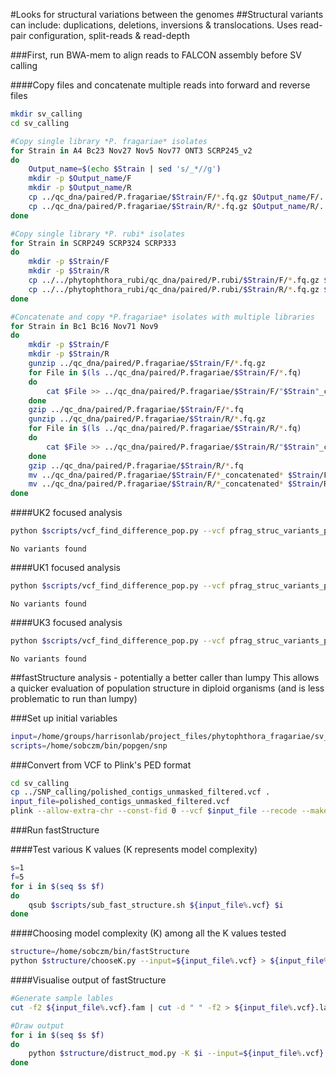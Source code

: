 #Looks for structural variations between the genomes
##Structural variants can include: duplications, deletions, inversions & translocations. Uses read-pair configuration, split-reads & read-depth

###First, run BWA-mem to align reads to FALCON assembly before SV calling

####Copy files and concatenate multiple reads into forward and reverse files

```bash
mkdir sv_calling
cd sv_calling

#Copy single library *P. fragariae* isolates
for Strain in A4 Bc23 Nov27 Nov5 Nov77 ONT3 SCRP245_v2
do
    Output_name=$(echo $Strain | sed 's/_*//g')
    mkdir -p $Output_name/F
    mkdir -p $Output_name/R
    cp ../qc_dna/paired/P.fragariae/$Strain/F/*.fq.gz $Output_name/F/.
    cp ../qc_dna/paired/P.fragariae/$Strain/R/*.fq.gz $Output_name/R/.
done

#Copy single library *P. rubi* isolates
for Strain in SCRP249 SCRP324 SCRP333
do
    mkdir -p $Strain/F
    mkdir -p $Strain/R
    cp ../../phytophthora_rubi/qc_dna/paired/P.rubi/$Strain/F/*.fq.gz $Strain/F/.
    cp ../../phytophthora_rubi/qc_dna/paired/P.rubi/$Strain/R/*.fq.gz $Strain/R/.
done

#Concatenate and copy *P.fragariae* isolates with multiple libraries
for Strain in Bc1 Bc16 Nov71 Nov9
do
    mkdir -p $Strain/F
    mkdir -p $Strain/R
    gunzip ../qc_dna/paired/P.fragariae/$Strain/F/*.fq.gz
    for File in $(ls ../qc_dna/paired/P.fragariae/$Strain/F/*.fq)
    do
        cat $File >> ../qc_dna/paired/P.fragariae/$Strain/F/"$Strain"_concatenated_F.fq
    done
    gzip ../qc_dna/paired/P.fragariae/$Strain/F/*.fq
    gunzip ../qc_dna/paired/P.fragariae/$Strain/R/*.fq.gz
    for File in $(ls ../qc_dna/paired/P.fragariae/$Strain/R/*.fq)
    do
        cat $File >> ../qc_dna/paired/P.fragariae/$Strain/R/"$Strain"_concatenated_R.fq
    done
    gzip ../qc_dna/paired/P.fragariae/$Strain/R/*.fq
    mv ../qc_dna/paired/P.fragariae/$Strain/F/*_concatenated* $Strain/F/.
    mv ../qc_dna/paired/P.fragariae/$Strain/R/*_concatenated* $Strain/R/.
done
```

####UK2 focused analysis

```bash
python $scripts/vcf_find_difference_pop.py --vcf pfrag_struc_variants_plus_pr_filtered.recode.vcf --out pfrag_struc_variants_UK2.vcf --ply 2 --pop1 Bc16,,PfragariaeA4 --pop2 Pfrag-Nov-5,,Bc1,,Nov9,,Nov27,,Pfrag-Nov71 --thr 0.95
```

```
No variants found
```

####UK1 focused analysis

```bash
python $scripts/vcf_find_difference_pop.py --vcf pfrag_struc_variants_plus_pr_filtered.recode.vcf --out pfrag_struc_variants_UK1.vcf --ply 2 --pop1 Bc1,,Pfrag-Nov-5 --pop2 PfragariaeA4,,Bc16,,Nov9,,Nov27,,Pfrag-Nov71 --thr 0.95
```

```
No variants found
```

####UK3 focused analysis

```bash
python $scripts/vcf_find_difference_pop.py --vcf pfrag_struc_variants_plus_pr_filtered.recode.vcf --out pfrag_struc_variants_UK3.vcf --ply 2 --pop1 Nov9,,Nov27,,Pfrag-Nov71 --pop2 Bc1,,Pfrag-Nov-5,,PfragariaeA4,,Bc16 --thr 0.95
```

```
No variants found
```

##fastStructure analysis - potentially a better caller than lumpy
This allows a quicker evaluation of population structure in diploid organisms (and is less problematic to run than lumpy)

###Set up initial variables

```bash
input=/home/groups/harrisonlab/project_files/phytophthora_fragariae/sv_calling
scripts=/home/sobczm/bin/popgen/snp
```

###Convert from VCF to Plink's PED format

```bash
cd sv_calling
cp ../SNP_calling/polished_contigs_unmasked_filtered.vcf .
input_file=polished_contigs_unmasked_filtered.vcf
plink --allow-extra-chr --const-fid 0 --vcf $input_file --recode --make-bed --out ${input_file%.vcf} > ${input_file%.vcf}.log
```

###Run fastStructure

####Test various K values (K represents model complexity)

```bash
s=1
f=5
for i in $(seq $s $f)
do
    qsub $scripts/sub_fast_structure.sh ${input_file%.vcf} $i
done
```

####Choosing model complexity (K) among all the K values tested

```bash
structure=/home/sobczm/bin/fastStructure
python $structure/chooseK.py --input=${input_file%.vcf} > ${input_file%.vcf}_K_choice
```

####Visualise output of fastStructure

```bash
#Generate sample lables
cut -f2 ${input_file%.vcf}.fam | cut -d " " -f2 > ${input_file%.vcf}.lab

#Draw output
for i in $(seq $s $f)
do
    python $structure/distruct_mod.py -K $i --input=${input_file%.vcf} --output=${input_file%.vcf}_${i}.svg --title K$i --popfile=${input_file%.vcf}.lab
done
```
